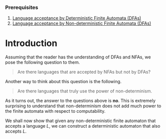 ### Prerequisites

1. [Language acceptance by Deterministic Finite Automata (DFAs)](https://virtual-labs.github.io/exp-determinstic-finite-automaton-iiith/)
2. [Language acceptance by Non-deterministic Finite Automata (DFAs)](https://virtual-labs.github.io/exp-non-determinstic-finite-automaton-iiith/)

# Introduction

Assuming that the reader has the understanding of DFAs and NFAs, we pose the following question to them.

> Are there languages that are accepted by NFAs but not by DFAs?

Another way to think about this question is the following.

> Are there languages that truly use the power of non-determinism.

As it turns out, the answer to the questions above is **no**. This is extremely surprising to understand that non-determinism does not add much power to the finite automata with respect to computability.

We shall now show that given any non-deterministic finite automaton that accepts a language $L$, we can construct a deterministic automaton that also accepts $L$.
